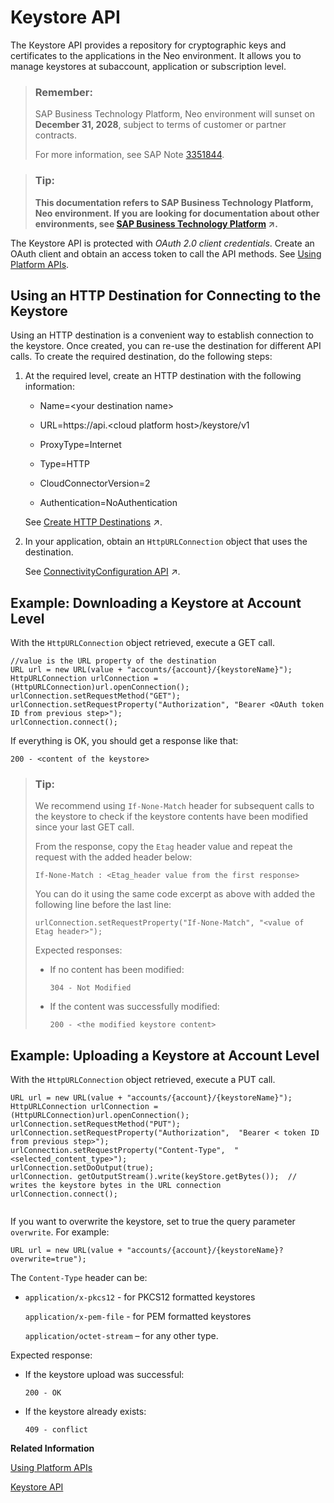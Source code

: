 <!-- loio08ff3f81b5944351ae540c71ac478d04 -->

# Keystore API

The Кeystore API provides a repository for cryptographic keys and certificates to the applications in the Neo environment. It allows you to manage keystores at subaccount, application or subscription level.

> ### Remember:  
> SAP Business Technology Platform, Neo environment will sunset on **December 31, 2028**, subject to terms of customer or partner contracts.
> 
> For more information, see SAP Note [3351844](https://me.sap.com/notes/3351844).

> ### Tip:  
> **This documentation refers to SAP Business Technology Platform, Neo environment. If you are looking for documentation about other environments, see [SAP Business Technology Platform](https://help.sap.com/viewer/65de2977205c403bbc107264b8eccf4b/Cloud/en-US/6a2c1ab5a31b4ed9a2ce17a5329e1dd8.html "SAP Business Technology Platform (SAP BTP) is an integrated offering comprised of four technology portfolios: database and data management, application development and integration, analytics, and intelligent technologies. The platform offers users the ability to turn data into business value, compose end-to-end business processes, and build and extend SAP applications quickly.") :arrow_upper_right:.**

The Keystore API is protected with *OAuth 2.0 client credentials*. Create an OAuth client and obtain an access token to call the API methods. See [Using Platform APIs](../30-development-neo/using-platform-apis-392af9d.md).



<a name="loio08ff3f81b5944351ae540c71ac478d04__section_kkj_jmr_zbb"/>

## Using an HTTP Destination for Connecting to the Keystore

Using an HTTP destination is a convenient way to establish connection to the keystore. Once created, you can re-use the destination for different API calls. To create the required destination, do the following steps:

1.  At the required level, create an HTTP destination with the following information:

    -   Name=<your destination name\>

    -   URL=https://api.<cloud platform host\>/keystore/v1

    -   ProxyType=Internet

    -   Type=HTTP

    -   CloudConnectorVersion=2

    -   Authentication=NoAuthentication


    See [Create HTTP Destinations](https://help.sap.com/viewer/b865ed651e414196b39f8922db2122c7/Cloud/en-US/1e110da0ddd8453aaf5aed2485d84f25.html "Create HTTP destinations in the Destinations editor (SAP BTP cockpit).") :arrow_upper_right:.

2.  In your application, obtain an `HttpURLConnection` object that uses the destination.

    See [ConnectivityConfiguration API](https://help.sap.com/viewer/b865ed651e414196b39f8922db2122c7/Cloud/en-US/4da3b13c88ce4220bbd56a4361799668.html "All connectivity API packages are visible by default from all Web applications. Applications can consume the connectivity configuration via a JNDI lookup.") :arrow_upper_right:.




<a name="loio08ff3f81b5944351ae540c71ac478d04__section_eht_kmr_zbb"/>

## Example: Downloading a Keystore at Account Level

With the `HttpURLConnection` object retrieved, execute a GET call.

```
//value is the URL property of the destination
URL url = new URL(value + "accounts/{account}/{keystoreName}");  
HttpURLConnection urlConnection = (HttpURLConnection)url.openConnection();
urlConnection.setRequestMethod("GET");
urlConnection.setRequestProperty("Authorization", "Bearer <OAuth token ID from previous step>");
urlConnection.connect();

```

If everything is OK, you should get a response like that:

`200 - <content of the keystore>`

> ### Tip:  
> We recommend using `If-None-Match` header for subsequent calls to the keystore to check if the keystore contents have been modified since your last GET call.
> 
> From the response, copy the `Etag` header value and repeat the request with the added header below:
> 
> `If-None-Match : <Etag_header value from the first response>`
> 
> You can do it using the same code excerpt as above with added the following line before the last line:
> 
> ```
> urlConnection.setRequestProperty("If-None-Match", "<value of Etag header>");
> ```
> 
> Expected responses:
> 
> -   If no content has been modified:
> 
>     `304 - Not Modified`
> 
> -   If the content was successfully modified:
> 
>     `200 - <the modified keystore content>`



<a name="loio08ff3f81b5944351ae540c71ac478d04__section_n1j_jnr_zbb"/>

## Example: Uploading a Keystore at Account Level

With the `HttpURLConnection` object retrieved, execute a PUT call.

```
URL url = new URL(value + "accounts/{account}/{keystoreName}");
HttpURLConnection urlConnection = (HttpURLConnection)url.openConnection();
urlConnection.setRequestMethod("PUT");
urlConnection.setRequestProperty("Authorization",  "Bearer < token ID from previous step>");
urlConnection.setRequestProperty("Content-Type",  "<selected_content_type>");
urlConnection.setDoOutput(true);
urlConnection. getOutputStream().write(keyStore.getBytes());  // writes the keystore bytes in the URL connection
urlConnection.connect();
				
```

If you want to overwrite the keystore, set to true the query parameter `overwrite`. For example:

```
URL url = new URL(value + "accounts/{account}/{keystoreName}?overwrite=true");
```

The `Content-Type` header can be:

-   `application/x-pkcs12` - for PKCS12 formatted keystores

    `application/x-pem-file` - for PEM formatted keystores

    `application/octet-stream` – for any other type.


Expected response:

-   If the keystore upload was successful:

    `200 - OK`

-   If the keystore already exists:

    `409 - conflict`


**Related Information**  


[Using Platform APIs](../30-development-neo/using-platform-apis-392af9d.md "Platform APIs are protected with OAuth 2.0 client credentials. Create an OAuth client and obtain an access token to call the platform API methods.")

[Keystore API](https://api.hana.ondemand.com/keystore/v1/documentation)

